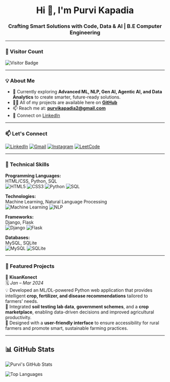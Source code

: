 <h1 align="center">Hi 👋, I'm Purvi Kapadia</h1>
<h3 align="center">Crafting Smart Solutions with Code, Data & AI | B.E Computer Engineering</h3>

---

### 👀 Visitor Count

![Visitor Badge](https://komarev.com/ghpvc/?username=purvikapadia&style=flat-square&color=blue)

---

### 💡 About Me

- 🌱 Currently exploring **Advanced ML, NLP, Gen AI, Agentic AI, and Data Analytics** to create smarter, future-ready solutions.
- 👩‍💻 All of my projects are available here on **[GitHub](https://github.com/PurviKapadia)**
- 📫 Reach me at: **purvikapadia2@gmail.com**
- 💼 Connect on [LinkedIn](https://www.linkedin.com/in/purvikapadia5)

---

### 📫 Let's Connect

[![LinkedIn](https://img.shields.io/badge/-LinkedIn-blue?style=for-the-badge&logo=linkedin&logoColor=white)](https://www.linkedin.com/in/purvikapadia5)
[![Gmail](https://img.shields.io/badge/-Gmail-D14836?style=for-the-badge&logo=gmail&logoColor=white)](mailto:purvikapadia2@gmail.com)
[![Instagram](https://img.shields.io/badge/-Instagram-E4405F?style=for-the-badge&logo=instagram&logoColor=white)](https://instagram.com/simplypurvi._/)
[![LeetCode](https://img.shields.io/badge/-LeetCode-FFA116?style=for-the-badge&logo=LeetCode&logoColor=white)](https://leetcode.com/your-username/) <!-- Replace with actual link -->

---

### 🧠 Technical Skills

**Programming Languages:**  
HTML/CSS, Python, SQL  
![HTML5](https://img.shields.io/badge/-HTML5-E34F26?style=for-the-badge&logo=html5)
![CSS3](https://img.shields.io/badge/-CSS3-1572B6?style=for-the-badge&logo=css3)
![Python](https://img.shields.io/badge/-Python-333333?style=for-the-badge&logo=python)
![SQL](https://img.shields.io/badge/-SQL-003B57?style=for-the-badge&logo=postgresql&logoColor=white)

**Technologies:**  
Machine Learning, Natural Language Processing  
![Machine Learning](https://img.shields.io/badge/-Machine%20Learning-blue?style=for-the-badge&logo=scikit-learn)
![NLP](https://img.shields.io/badge/-NLP-ffb703?style=for-the-badge&logo=openai)

**Frameworks:**  
Django, Flask  
![Django](https://img.shields.io/badge/-Django-092E20?style=for-the-badge&logo=django)
![Flask](https://img.shields.io/badge/-Flask-000000?style=for-the-badge&logo=flask)

**Databases:**  
MySQL, SQLite  
![MySQL](https://img.shields.io/badge/-MySQL-4479A1?style=for-the-badge&logo=mysql)
![SQLite](https://img.shields.io/badge/-SQLite-07405E?style=for-the-badge&logo=sqlite)

---

### 🚀 Featured Projects

📌 **KisanKonect**  
🗓️ *Jan – Mar 2024*  
💡 Developed an ML/DL-powered Python web application that provides intelligent **crop, fertilizer, and disease recommendations** tailored to farmers’ needs.  
🌿 Integrated **soil testing lab data**, **government schemes**, and a **crop marketplace**, enabling data-driven decisions and improved agricultural productivity.  
🚀 Designed with a **user-friendly interface** to ensure accessibility for rural farmers and promote smart, sustainable farming practices.

---

## 📊 GitHub Stats

![Purvi's GitHub Stats](https://github-readme-stats.vercel.app/api?username=purvikapadia&show_icons=true&theme=radical)

![Top Languages](https://github-readme-stats.vercel.app/api/top-langs/?username=purvikapadia&layout=compact&theme=radical)
